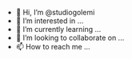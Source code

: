 - 👋 Hi, I’m @studiogolemi
- 👀 I’m interested in ...
- 🌱 I’m currently learning ...
- 💞️ I’m looking to collaborate on ...
- 📫 How to reach me ...

<!---
studiogolemi/studiogolemi is a ✨ special ✨ repository because its `README.md` (this file) appears on your GitHub profile.
You can click the Preview link to take a look at your changes.
--->
